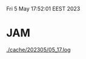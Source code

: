 Fri  5 May 17:52:01 EEST 2023
# JAM
<a href='./cache/202305/05_17.log'>./cache/202305/05_17.log</a>

